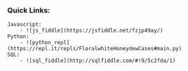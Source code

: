 ### Quick Links:
    Javascript:
        - ![js_fiddle](https://jsfiddle.net/fzjp49ay/)
    Python:
        - ![python_repl](https://repl.it/repls/FloralwhiteHoneydewCases#main.py)
    SQL:
        - ![sql_fiddle](http://sqlfiddle.com/#!9/5c2fda/1)